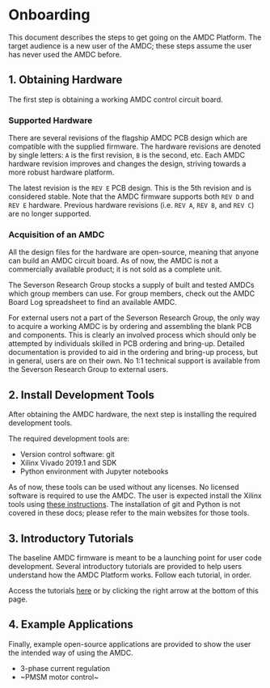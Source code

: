 # Onboarding

This document describes the steps to get going on the AMDC Platform.
The target audience is a new user of the AMDC; these steps assume the user has never used the AMDC before.

## 1. Obtaining Hardware

The first step is obtaining a working AMDC control circuit board.

### Supported Hardware

There are several revisions of the flagship AMDC PCB design which are compatible with the supplied firmware.
The hardware revisions are denoted by single letters: ``A`` is the first revision, ``B`` is the second, etc.
Each AMDC hardware revision improves and changes the design, striving towards a more robust hardware platform.

The latest revision is the ``REV E`` PCB design.
This is the 5th revision and is considered stable.
Note that the AMDC firmware supports both ``REV D`` and ``REV E`` hardware.
Previous hardware revisions (i.e. ``REV A``, ``REV B``, and ``REV C``) are no longer supported.

### Acquisition of an AMDC

All the design files for the hardware are open-source, meaning that anyone can build an AMDC circuit board.
As of now, the AMDC is not a commercially available product; it is not sold as a complete unit.

The Severson Research Group stocks a supply of built and tested AMDCs which group members can use.
For group members, check out the AMDC Board Log spreadsheet to find an available AMDC.

For external users not a part of the Severson Research Group, the only way to acquire a working AMDC is by ordering and assembling the blank PCB and components.
This is clearly an involved process which should only be attempted by individuals skilled in PCB ordering and bring-up.
Detailed documentation is provided to aid in the ordering and bring-up process, but in general, users are on their own.
No 1:1 technical support is available from the Severson Research Group to external users.

## 2. Install Development Tools

After obtaining the AMDC hardware, the next step is installing the required development tools.

The required development tools are:

- Version control software: git
- Xilinx Vivado 2019.1 and SDK
- Python environment with Jupyter notebooks

As of now, these tools can be used without any licenses. No licensed software is required to use the AMDC.
The user is expected install the Xilinx tools using [these instructions](/firmware/xilinx-tools/installing-xilinx-tools.md).
The installation of git and Python is not covered in these docs; please refer to the main websites for those tools.

## 3. Introductory Tutorials

The baseline AMDC firmware is meant to be a launching point for user code development.
Several introductory tutorials are provided to help users understand how the AMDC Platform works.
Follow each tutorial, in order.

Access the tutorials [here](tutorials/index.md) or by clicking the right arrow at the bottom of this page.

## 4. Example Applications

Finally, example open-source applications are provided to show the user the intended way of using the AMDC.

- 3-phase current regulation
- ~PMSM motor control~